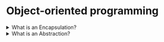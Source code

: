 # Object-oriented programming

<details>
  <summary>What is an Encapsulation?</summary>

Is hiding information inside a particular namespace (container) to limit direct communication with it. We can have one object/class consisting of different variables and functions. Encapsulation prevents or restricts (e.g., read but not write) interaction with some of them.

</details>

<details>
  <summary>What is an Abstraction?</summary>

The process of generalization (also modeling). We replace a particular thing by its more general model. Allow us not to be coupled with implementation details, to use any implementation, satisfying specific interface.

An abstract class is a class with at least one abstract method. Abstract class's non-abstract methods can have implementations, but a class itself can't.

An interface is an abstract class, which methods are only abstract.

</details>
